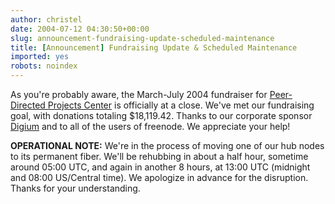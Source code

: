 ```yaml
---
author: christel
date: 2004-07-12 04:30:50+00:00
slug: announcement-fundraising-update-scheduled-maintenance
title: [Announcement] Fundraising Update & Scheduled Maintenance
imported: yes
robots: noindex
---
```

As you're probably aware, the March-July 2004 fundraiser for  [Peer-Directed Projects Center](http://freenode.net/pdpc.shtml)  is officially at a close.  We've met our fundraising goal, with donations totaling $18,119.42.  Thanks to our corporate sponsor  [Digium](http://www.digium.com/)  and to all of the users of freenode.  We appreciate your help!

**OPERATIONAL NOTE:** We're in the process of moving one of our hub nodes to its permanent fiber.  We'll be rehubbing in about a half hour, sometime around 05:00 UTC, and again in another 8 hours, at 13:00 UTC (midnight and 08:00 US/Central time).  We apologize in advance for the disruption.  Thanks for your understanding.
